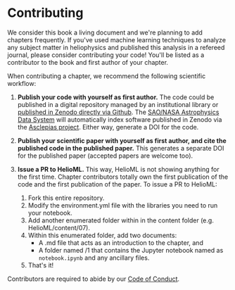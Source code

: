 # Contributing

We consider this book a living document and we're planning to add chapters frequently. If you've used machine learning techniques to analyze any subject matter in heliophysics and published this analysis in a refereed journal, please consider contributing your code! You'll be listed as a contributor to the book and first author of your chapter. 

When contributing a chapter, we recommend the following scientific workflow:

1. **Publish your code with yourself as first author.** The code could be published in a digital repository managed by an institutional library or [published in Zenodo directly via Github](https://guides.github.com/activities/citable-code/). The [SAO/NASA Astrophysics Data System](http://adsabs.harvard.edu/) will automatically index software published in Zenodo via the [Asclepias project](https://github.com/asclepias). Either way, generate a DOI for the code. 

2. **Publish your scientific paper with yourself as first author, and cite the published code in the published paper.** This generates a separate DOI for the published paper (accepted papers are welcome too). 

3. **Issue a PR to HelioML.** This way, HelioML is not showing anything for the first time. Chapter contributors totally own the first publication of the code and the first publication of the paper. To issue a PR to HelioML:

   1. Fork this entire repository.
   2. Modify the environment.yml file with the libraries you need to run your notebook.
   3. Add another enumerated folder within in the content folder (e.g. HelioML/content/07).
   4. Within this enumerated folder, add two documents: 
       * A .md file that acts as an introduction to the chapter, and
       * A folder named /1 that contains the Jupyter notebook named as `notebook.ipynb` and any ancillary files.  
   5. That's it!

Contributors are required to abide by our [Code of Conduct](https://github.com/HelioML/HelioML/blob/master/CODE_OF_CONDUCT.md).